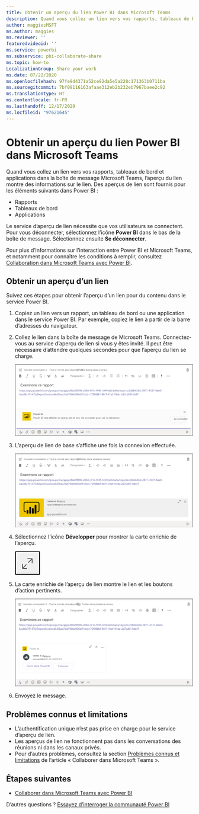 ```yaml
---
title: Obtenir un aperçu du lien Power BI dans Microsoft Teams
description: Quand vous collez un lien vers vos rapports, tableaux de bord et applications dans la boîte de message Microsoft Teams, l’aperçu du lien montre des informations sur le lien.
author: maggiesMSFT
ms.author: maggies
ms.reviewer: ''
featuredvideoid: ''
ms.service: powerbi
ms.subservice: pbi-collaborate-share
ms.topic: how-to
LocalizationGroup: Share your work
ms.date: 07/22/2020
ms.openlocfilehash: 97fe9d4371a52ce92da5e5a228c171363b0711ba
ms.sourcegitcommit: 7bf09116163afaae312eb2b232eb7967baee2c92
ms.translationtype: HT
ms.contentlocale: fr-FR
ms.lasthandoff: 12/17/2020
ms.locfileid: "97621645"
---
```

# <a name="get-a-power-bi-link-preview-in-microsoft-teams"></a>Obtenir un aperçu du lien Power BI dans Microsoft Teams

Quand vous collez un lien vers vos rapports, tableaux de bord et applications dans la boîte de message Microsoft Teams, l’aperçu du lien montre des informations sur le lien. Des aperçus de lien sont fournis pour les éléments suivants dans Power BI :

- Rapports
- Tableaux de bord
- Applications

Le service d’aperçu de lien nécessite que vos utilisateurs se connectent. Pour vous déconnecter, sélectionnez l’icône **Power BI** dans le bas de la boîte de message. Sélectionnez ensuite **Se déconnecter**.

Pour plus d’informations sur l’interaction entre Power BI et Microsoft Teams, et notamment pour connaître les conditions à remplir, consultez [Collaboration dans Microsoft Teams avec Power BI](service-collaborate-microsoft-teams.md).

## <a name="get-a-link-preview"></a>Obtenir un aperçu d’un lien

Suivez ces étapes pour obtenir l’aperçu d’un lien pour du contenu dans le service Power BI.

1. Copiez un lien vers un rapport, un tableau de bord ou une application dans le service Power BI. Par exemple, copiez le lien à partir de la barre d’adresses du navigateur.

1. Collez le lien dans la boîte de message de Microsoft Teams. Connectez-vous au service d’aperçu de lien si vous y êtes invité. Il peut être nécessaire d’attendre quelques secondes pour que l’aperçu du lien se charge.

    ![Capture d’écran de la connexion à Power BI Bot](media/service-teams-link-preview/service-teams-link-preview-sign-in-needed.png)

1. L’aperçu de lien de base s’affiche une fois la connexion effectuée.

    ![Capture d’écran de l’aperçu du lien de base](media/service-teams-link-preview/service-teams-link-preview-basic.png)

1. Sélectionnez l’icône **Développer** pour montrer la carte enrichie de l’aperçu.

    ![Capture d’écran de l’icône Développer](media/service-teams-link-preview/service-teams-link-preview-expand-icon.png)

1. La carte enrichie de l’aperçu de lien montre le lien et les boutons d’action pertinents.

    ![Capture d’écran de la fiche complète de l’aperçu du lien](media/service-teams-link-preview/service-teams-link-preview-nice-card.png)

1. Envoyez le message.

## <a name="known-issues-and-limitations"></a>Problèmes connus et limitations

- L’authentification unique n’est pas prise en charge pour le service d’aperçu de lien.
- Les aperçus de lien ne fonctionnent pas dans les conversations des réunions ni dans les canaux privés.
- Pour d’autres problèmes, consultez la section [Problèmes connus et limitations](service-collaborate-microsoft-teams.md#known-issues-and-limitations) de l’article « Collaborer dans Microsoft Teams ».

## <a name="next-steps"></a>Étapes suivantes

- [Collaborer dans Microsoft Teams avec Power BI](service-collaborate-microsoft-teams.md)

D’autres questions ? [Essayez d’interroger la communauté Power BI](https://community.powerbi.com/)
